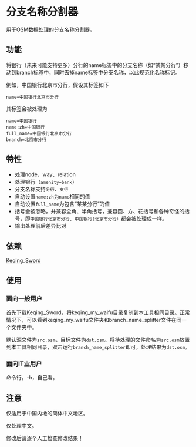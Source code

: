 # 分支名称分割器

用于OSM数据处理的分支名称分割器。

## 功能

将银行（未来可能支持更多）分行的name标签中的分支名称（如“某某分行”）移动到branch标签中，同时去掉name标签中分支名称，以此规范化名称标记。

例如，中国银行北京市分行，假设其标签如下
```
name=中国银行北京市分行
```
其标签会被处理为
```
name=中国银行
name:zh=中国银行
full_name=中国银行北京市分行
branch=北京市分行
```

## 特性

+ 处理node、way、relation
+ 处理银行（`amenity=bank`）
+ 分支名称支持`分行`、`支行`
+ 自动设置`name:zh`为`name`相同的值
+ 自动设置`full_name`为包含“某某分行”的值
+ 括号会被忽略，并兼容全角、半角括号，兼容圆、方、花括号和各种奇怪的括号，即`中国银行北京市分行`、`中国银行(北京市分行）`都会被处理成一样。
+ 输出处理前后差异比对

## 依赖

[Keqing_Sword](https://github.com/OSMChina/Keqing_Sword)

## 使用

### 面向一般用户

首先下载Keqing_Sword，将keqing_my_waifu目录复制到本工具相同目录。正常情况下，可以看到keqing_my_waifu文件夹和branch_name_splitter文件在同一个文件夹中。

默认源文件为`src.osm`，目标文件为`dst.osm`。将待处理的文件命名为`src.osm`放置到本工具相同目录，双击运行`branch_name_splitter`即可，处理结果为`dst.osm`。

### 面向IT业用户

命令行，-h，自己看。

## 注意

仅适用于中国内地的简体中文地区。

仅处理中文。

修改后请逐个人工检查修改结果！
